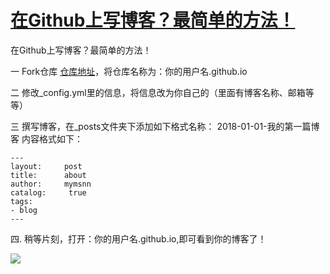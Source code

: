 # [在Github上写博客？最简单的方法！](https://github.com/jaaleng/jaaleng.github.io/issues/16)

在Github上写博客？最简单的方法！

一 Fork仓库 [仓库地址](https://github.com/baotiao/baotiao.github.com)，将仓库名称为：你的用户名.github.io

二 修改_config.yml里的信息，将信息改为你自己的（里面有博客名称、邮箱等等）

三 撰写博客，在_posts文件夹下添加如下格式名称：
    2018-01-01-我的第一篇博客
	内容格式如下：
>
    ---
    layout:     post
    title:      about
    author:     mymsnn
    catalog: 	 true
    tags:
    - blog
    ---
	
四. 稍等片刻，打开：你的用户名.github.io,即可看到你的博客了！

![](https://pic.imgdb.cn/item/66a8f966d9c307b7e94b088d.png)